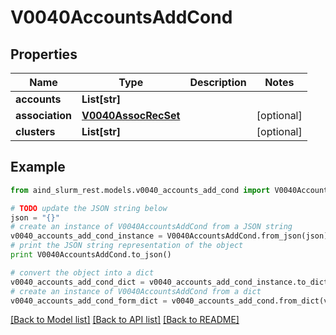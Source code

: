 # V0040AccountsAddCond


## Properties

Name | Type | Description | Notes
------------ | ------------- | ------------- | -------------
**accounts** | **List[str]** |  | 
**association** | [**V0040AssocRecSet**](V0040AssocRecSet.md) |  | [optional] 
**clusters** | **List[str]** |  | [optional] 

## Example

```python
from aind_slurm_rest.models.v0040_accounts_add_cond import V0040AccountsAddCond

# TODO update the JSON string below
json = "{}"
# create an instance of V0040AccountsAddCond from a JSON string
v0040_accounts_add_cond_instance = V0040AccountsAddCond.from_json(json)
# print the JSON string representation of the object
print V0040AccountsAddCond.to_json()

# convert the object into a dict
v0040_accounts_add_cond_dict = v0040_accounts_add_cond_instance.to_dict()
# create an instance of V0040AccountsAddCond from a dict
v0040_accounts_add_cond_form_dict = v0040_accounts_add_cond.from_dict(v0040_accounts_add_cond_dict)
```
[[Back to Model list]](../README.md#documentation-for-models) [[Back to API list]](../README.md#documentation-for-api-endpoints) [[Back to README]](../README.md)


